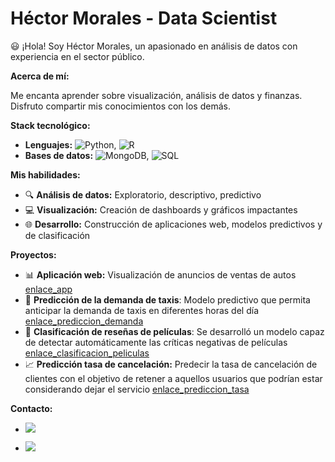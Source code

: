  # Héctor Morales - Data Scientist
 
:smiley: ¡Hola! Soy Héctor Morales, un apasionado en análisis de datos con experiencia en el sector público. 

**Acerca de mí:**

Me encanta aprender sobre visualización, análisis de datos y finanzas. Disfruto compartir mis conocimientos con los demás.

**Stack tecnológico:**

* **Lenguajes:** ![Python](https://img.shields.io/badge/Python-3776AB?style=for-the-badge&logo=python&logoColor=white), ![R](https://img.shields.io/badge/R-276DC3?style=for-the-badge&logo=r&logoColor=white)
* **Bases de datos:** ![MongoDB](https://img.shields.io/badge/MongoDB-47A248?style=for-the-badge&logo=mongodb&logoColor=white), ![SQL](https://img.shields.io/badge/MySQL-6DB33F?style=for-the-badge&logo=mysql&logoColor=white)

**Mis habilidades:**

- 	:mag: **Análisis de datos:** Exploratorio, descriptivo, predictivo
- :computer: **Visualización:** Creación de dashboards y gráficos impactantes
- :globe_with_meridians: **Desarrollo:** Construcción de aplicaciones web, modelos predictivos y de clasificación

**Proyectos:**

* :bar_chart: **Aplicación web:** Visualización de anuncios de ventas de autos [enlace_app]
* :taxi: **Predicción de la demanda de taxis**: Modelo predictivo que permita anticipar la demanda de taxis en diferentes horas del día [enlace_prediccion_demanda]
* :movie_camera: **Clasificación de reseñas de películas**: Se desarrolló un modelo capaz de detectar automáticamente las críticas negativas de películas [enlace_clasificacion_peliculas]
* :chart_with_upwards_trend: **Predicción tasa de cancelación:** Predecir la tasa de cancelación de clientes con el objetivo de retener a aquellos usuarios que podrían estar considerando dejar el servicio [enlace_prediccion_tasa]

**Contacto:**

* [![](https://img.shields.io/badge/Correo-hector.rld@comunidad.unam.mx-30B980?style=for-the-badge&logo=minutemailer&logoColor=white)](mailto:hector.rld@comunidad.unam.mx)
* [![](https://img.shields.io/badge/LinkedIn-Hector_Morales_O-0077B5?style=for-the-badge&logo=linkedin&logoColor=white)](https://www.linkedin.com/in/hector-morales-o/)



   [enlace_app]: <https://appweb-iarp.onrender.com>
   [enlace_prediccion_demanda]: <https://github.com/HectorMoralesO/prediccion_demanda_taxis>
   [enlace_clasificacion_peliculas]: <https://github.com/HectorMoralesO/clasificacion_resena_peliculas>
   [enlace_prediccion_tasa]: <https://github.com/HectorMoralesO/prediccion_tasa_cancelacion>

